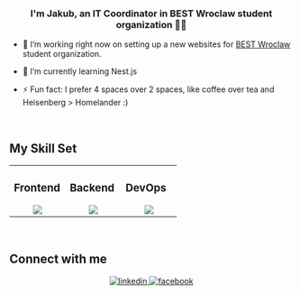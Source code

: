 <div align="center">

</div>  
  

### <div align="center">I'm Jakub, an IT Coordinator in BEST Wroclaw student organization 👨‍💻</div>  
  

- 🔭 I’m working right now on setting up a new websites for [BEST Wroclaw](https://www.best.wroclaw.pl/) student organization.
  

- 🌱 I’m currently learning Nest.js
  

- ⚡ Fun fact: I prefer 4 spaces over 2 spaces, like coffee over tea and Heisenberg > Homelander :)
  

<br/>  


## My Skill Set 
<table align="center">
<tr>
<td valign="top" width="33%">
  
### Frontend  
  
<div align="center">  
  <img src="https://skillicons.dev/icons?i=javascript,typescript,react,tailwind,next&theme=dark&perline=3" />
</div>
</td> 
<td valign="top" width="33%">
  
### Backend

<div align="center">  
  <img src="https://skillicons.dev/icons?i=javascript,typescript,nodejs,express,docker,github&theme=dark&perline=3" />
</div>
</td>
<td valign="top" width="33%">

### DevOps

<div align="center">  
  <img src="https://skillicons.dev/icons?i=gcp,aws,,githubactions,bash&theme=dark&perline=3" />
</div>
</td>

</tr>
<!-- <tr>
<td valign="center" width="33%">
</td>
</tr> -->
</table>


  
</tr>
</table>

<br/>  

## Connect with me  
<div align="center">
<a href="https://www.linkedin.com/in/jakub-iwaszkiewicz-635bb4245/" target="_blank">
<img src=https://img.shields.io/badge/linkedin-%231E77B5.svg?&style=for-the-badge&logo=linkedin&logoColor=white alt=linkedin style="margin-bottom: 5px;" />
</a>
<a href="https://www.facebook.com/kuba.iwaszkiewicz.5" target="_blank">
<img src=https://img.shields.io/badge/facebook-%232E87FB.svg?&style=for-the-badge&logo=facebook&logoColor=white alt=facebook style="margin-bottom: 5px;" />
</a>
</div>
